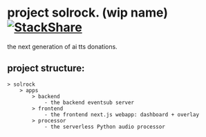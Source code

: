 # project solrock. (wip name) [![StackShare](https://img.shields.io/badge/tech-stack-0690fa.svg?style=flat)](https://stackshare.io/mmattdonk/solrock)

the next generation of ai tts donations.

## project structure:

```
> solrock
    > apps
        > backend
            - the backend eventsub server
        > frontend
            - the frontend next.js webapp: dashboard + overlay
        > processor
            - the serverless Python audio processor
```
